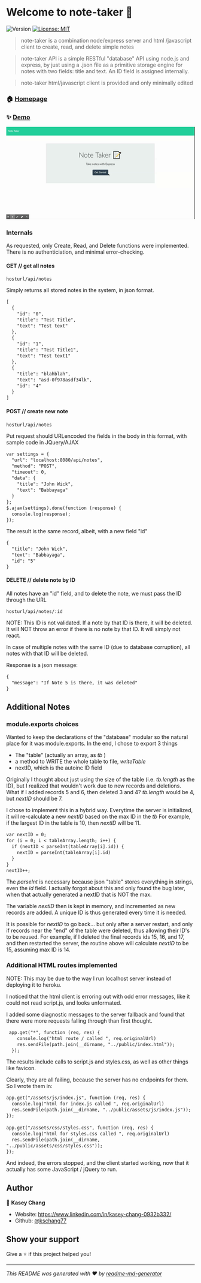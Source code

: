# Welcome to note-taker 👋
![Version](https://img.shields.io/badge/version-0.2-blue.svg?cacheSeconds=2592000)
[![License: MIT](https://img.shields.io/badge/License-MIT-yellow.svg)](#)

> note-taker is a combination node/express server and html /javascript client to create, read, and delete simple notes

> note-taker API is a simple RESTful "database" API using node.js and express, by just using a .json file as a primitive storage engine for notes with two fields: title and text. An ID field is assigned internally.

> note-taker html/javascript client is provided and only minimally edited 

### 🏠 [Homepage](https://github.com/kschang77/note-taker)

### ✨ [Demo](https://kc-note-taker.herokuapp.com/)

![Demo GIF](./note-taker.gif)

### Internals

As requested, only Create, Read, and Delete functions were implemented. There is no authenticiation, and minimal error-checking. 

#### GET // get all notes

```
hosturl/api/notes
```

Simply returns all stored notes in the system, in json format.

```
[
  {
    "id": "0",
    "title": "Test Title",
    "text": "Test text"
  },
  {
    "id": "1",
    "title": "Test Title1",
    "text": "Test text1"
  },
  {
    "title": "blahblah",
    "text": "asd-0f978asdf34lk",
    "id": "4"
  }
]
```

#### POST // create new note

```
hosturl/api/notes
```
Put request should URLencoded the fields in the body in this format, with sample code in JQuery/AJAX

```
var settings = {
  "url": "localhost:8080/api/notes",
  "method": "POST",
  "timeout": 0,
  "data": {
    "title": "John Wick",
    "text": "Babbayaga"
  }
};
$.ajax(settings).done(function (response) {
  console.log(response);
});
```
The result is the same record, albeit, with a new field "id"

```
{
  "title": "John Wick",
  "text": "Babbayaga",
  "id": "5"
}
```

#### DELETE // delete note by ID

All notes have an "id" field, and to delete the note, we must pass the ID through the URL

```
hosturl/api/notes/:id
```

NOTE: This ID is not validated. If a note by that ID is there, it will be deleted. It will NOT
throw an error if there is no note by that ID. It will simply not react. 

In case of multiple notes with the same ID (due to database corruption), all notes with that ID
will be deleted. 

Response is a json message:

```
{
  "message": "If Note 5 is there, it was deleted"
}
```

## Additional Notes

### module.exports choices

Wanted to keep the declarations of the "database" modular so the natural place for it was module.exports. In the end, I chose to export 3 things

* The "table" (actually an array, as _tb_ )
* a method to WRITE the whole table to file, _writeTable_
* nextID, which is the autoinc ID field

Originally I thought about just using the size of the table (i.e. _tb.length_ as the ID), but I realized that wouldn't work due to new records and deletions. What if I added records 5 and 6, then deleted 3 and 4?  _tb.length_ would be 4, but _nextID_ should be 7. 

I chose to implement this in a hybrid way. Everytime the server is initialized, it will re-calculate a new _nextID_ based on the max ID in the _tb_  For example, if the largest ID in the table is 10, then _nextID_ will be 11. 

```
var nextID = 0;
for (i = 0; i < tableArray.length; i++) {
  if (nextID < parseInt(tableArray[i].id)) {
    nextID = parseInt(tableArray[i].id)
  }
}
nextID++;
```

The _parseInt_ is necessary because json "table" stores everything in strings, even the _id_ field. I actually forgot about this and only found the bug later, when that actually generated a nextID that is NOT the max. 

The variable _nextID_ then is kept in memory, and incremented as new records are added. A unique ID is thus generated every time it is needed. 

It is possible for _nextID_ to go back... but only after a server restart, and only if records near the "end" of the table were deleted, thus allowing their ID's to be reused.  For example, if I deleted the final records ids 15, 16, and 17, and then restarted the server, the routine above will calculate _nextID_ to be 15, assuming max ID is 14. 

###  Additional HTML routes implemented

NOTE: This may be due to the way I run localhost server instead of deploying it to heroku. 

I noticed that the html client is erroring out with odd error messages, like it could not read script.js, and looks unformated. 

I added some diagnostic messages to the server fallback and found that there were more requests falling through than first thought. 

```
 app.get("*", function (req, res) {
    console.log("html route / called ", req.originalUrl)
    res.sendFile(path.join(__dirname, "../public/index.html"));
  });
  ```

  The results include calls to script.js and styles.css, as well as other things like favicon. 

  Clearly, they are all failing, because the server has no endpoints for them. So I wrote them in:

  ```
 app.get("/assets/js/index.js", function (req, res) {
    console.log("html for index.js called ", req.originalUrl)
    res.sendFile(path.join(__dirname, "../public/assets/js/index.js"));
  });

  app.get("/assets/css/styles.css", function (req, res) {
    console.log("html for styles.css called ", req.originalUrl)
    res.sendFile(path.join(__dirname, "../public/assets/css/styles.css"));
  });
  ```

  And indeed, the errors stopped, and the client started working, now that it actually has some JavaScript / jQuery to run. 
  


## Author

👤 **Kasey Chang**

* Website: https://www.linkedin.com/in/kasey-chang-0932b332/
* Github: [@kschang77](https://github.com/kschang77)

## Show your support

Give a ⭐️ if this project helped you!


***
_This README was generated with ❤️ by [readme-md-generator](https://github.com/kefranabg/readme-md-generator)_